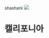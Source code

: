 <span>shashark</span>
<img src="https://www.visitcalifornia.com/sites/visitcalifornia.com/files/styles/welcome_image/public/vc_perfectbeachtowns_lagunabeach_st_rf_637081844_1280x640_0.jpg">
<h1>캘리포니아</h1>
